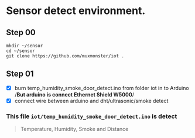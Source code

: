 # Sensor detect environment.
## Step 00
```
mkdir ~/sensor
cd ~/sensor
git clone https://github.com/muxmonster/iot .
```
## Step 01
- [x] burn temp_humidity_smoke_door_detect.ino from folder iot in to Arduino /**But arduino is connect Ethernet Shield W5000**/
- [x] connect wire between arduino and dht/ultrasonic/smoke detect
### This file `iot/temp_humidity_smoke_door_detect.ino` is detect
> Temperature, Humidity, Smoke and Distance
